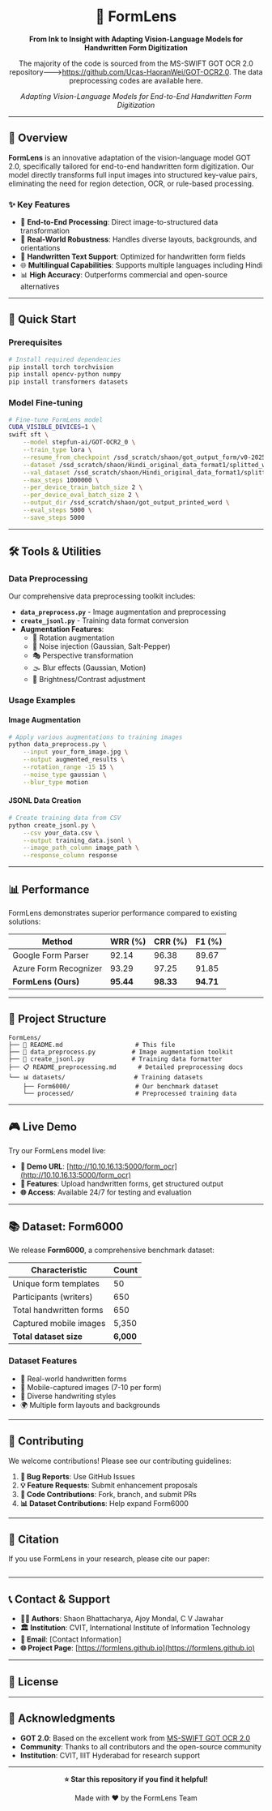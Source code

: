 <div align="center">

# 📝 FormLens
**From Ink to Insight with Adapting Vision-Language Models for Handwritten Form Digitization**

The majority of the code is sourced from the MS-SWIFT GOT OCR 2.0 repository--->https://github.com/Ucas-HaoranWei/GOT-OCR2.0. The data preprocessing codes are available here.

*Adapting Vision-Language Models for End-to-End Handwritten Form Digitization*

</div>

---

## 🎯 **Overview**

**FormLens** is an innovative adaptation of the vision-language model GOT 2.0, specifically tailored for end-to-end handwritten form digitization. Our model directly transforms full input images into structured key-value pairs, eliminating the need for region detection, OCR, or rule-based processing.

### ✨ **Key Features**
- 🔄 **End-to-End Processing**: Direct image-to-structured data transformation
- 📱 **Real-World Robustness**: Handles diverse layouts, backgrounds, and orientations
- 🎨 **Handwritten Text Support**: Optimized for handwritten form fields
- 🌐 **Multilingual Capabilities**: Supports multiple languages including Hindi
- 📊 **High Accuracy**: Outperforms commercial and open-source alternatives

---

## 🚀 **Quick Start**

### **Prerequisites**
```bash
# Install required dependencies
pip install torch torchvision
pip install opencv-python numpy
pip install transformers datasets
```

### **Model Fine-tuning**
```bash
# Fine-tune FormLens model
CUDA_VISIBLE_DEVICES=1 \
swift sft \
    --model stepfun-ai/GOT-OCR2_0 \
    --train_type lora \
    --resume_from_checkpoint /ssd_scratch/shaon/got_output_form/v0-20250122-114933/checkpoint-965000 \
    --dataset /ssd_scratch/shaon/Hindi_original_data_format1/splitted_word/train/filtered_word.jsonl \
    --val_dataset /ssd_scratch/shaon/Hindi_original_data_format1/splitted_word/val/filtered_word.jsonl \
    --max_steps 1000000 \
    --per_device_train_batch_size 2 \
    --per_device_eval_batch_size 2 \
    --output_dir /ssd_scratch/shaon/got_output_printed_word \
    --eval_steps 5000 \
    --save_steps 5000
```

---

## 🛠️ **Tools & Utilities**

### **Data Preprocessing**
Our comprehensive data preprocessing toolkit includes:

- **`data_preprocess.py`** - Image augmentation and preprocessing
- **`create_jsonl.py`** - Training data format conversion
- **Augmentation Features**:
  - 🔄 Rotation augmentation
  - 📸 Noise injection (Gaussian, Salt-Pepper)
  - 🎭 Perspective transformation
  - 🌫️ Blur effects (Gaussian, Motion)
  - 🌟 Brightness/Contrast adjustment

### **Usage Examples**

#### **Image Augmentation**
```bash
# Apply various augmentations to training images
python data_preprocess.py \
    --input your_form_image.jpg \
    --output augmented_results \
    --rotation_range -15 15 \
    --noise_type gaussian \
    --blur_type motion
```

#### **JSONL Data Creation**
```bash
# Create training data from CSV
python create_jsonl.py \
    --csv your_data.csv \
    --output training_data.jsonl \
    --image_path_column image_path \
    --response_column response
```

---

## 📊 **Performance**

FormLens demonstrates superior performance compared to existing solutions:

| Method | WRR (%) | CRR (%) | F1 (%) |
|--------|---------|---------|--------|
| Google Form Parser | 92.14 | 96.38 | 89.67 |
| Azure Form Recognizer | 93.29 | 97.25 | 91.85 |
| **FormLens (Ours)** | **95.44** | **98.33** | **94.71** |

---

## 📁 **Project Structure**

```
FormLens/
├── 📄 README.md                    # This file
├── 🐍 data_preprocess.py          # Image augmentation toolkit
├── 🐍 create_jsonl.py             # Training data formatter
├── 📋 README_preprocessing.md      # Detailed preprocessing docs
└── 📊 datasets/                   # Training datasets
    ├── Form6000/                  # Our benchmark dataset
    └── processed/                 # Preprocessed training data
```

---

## 🎮 **Live Demo**

Try our FormLens model live:
- **🔗 Demo URL**: [http://10.10.16.13:5000/form_ocr](http://10.10.16.13:5000/form_ocr)
- **📱 Features**: Upload handwritten forms, get structured output
- **🌐 Access**: Available 24/7 for testing and evaluation

---

## 📚 **Dataset: Form6000**

We release **Form6000**, a comprehensive benchmark dataset:

| Characteristic | Count |
|----------------|-------|
| Unique form templates | 50 |
| Participants (writers) | 650 |
| Total handwritten forms | 650 |
| Captured mobile images | 5,350 |
| **Total dataset size** | **6,000** |

### **Dataset Features**
- 📝 Real-world handwritten forms
- 📱 Mobile-captured images (7-10 per form)
- 🎨 Diverse handwriting styles
- 🌍 Multiple form layouts and backgrounds

---

## 🤝 **Contributing**

We welcome contributions! Please see our contributing guidelines:

1. **🐛 Bug Reports**: Use GitHub Issues
2. **💡 Feature Requests**: Submit enhancement proposals
3. **📝 Code Contributions**: Fork, branch, and submit PRs
4. **📊 Dataset Contributions**: Help expand Form6000

---

## 📄 **Citation**

If you use FormLens in your research, please cite our paper:

```bibtex

```

---

## 📞 **Contact & Support**

- **👨‍💻 Authors**: Shaon Bhattacharya, Ajoy Mondal, C V Jawahar
- **🏛️ Institution**: CVIT, International Institute of Information Technology
- **📧 Email**: [Contact Information]
- **🌐 Project Page**: [https://formlens.github.io](https://formlens.github.io)

---

## 📜 **License**

<!-- This project is licensed under the MIT License - see the [LICENSE](LICENSE) file for details. -->

---

## 🙏 **Acknowledgments**

- **GOT 2.0**: Based on the excellent work from [MS-SWIFT GOT OCR 2.0](https://github.com/Ucas-HaoranWei/GOT-OCR2.0)
- **Community**: Thanks to all contributors and the open-source community
- **Institution**: CVIT, IIIT Hyderabad for research support

---

<div align="center">

**⭐ Star this repository if you find it helpful!**

Made with ❤️ by the FormLens Team

</div>